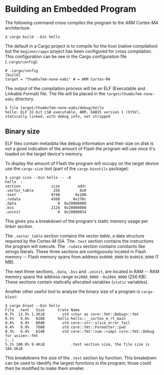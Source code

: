 # Building an Embedded Program

The following command cross compiles the program to the ARM Cortex-M4 architecture.

``` console
$ cargo build --bin hello
```

The default in a Cargo project is to compile for the host (native compilation) but the `beginner/apps` project has been configured for cross compilation. This configuration can be see in the Cargo configuration file (`.cargo/config`):

``` text
# .cargo/config
[build]
target = "thumbv7em-none-eabi" # = ARM Cortex-M4
```

The output of the compilation process will be an ELF (Executable and Linkable Format) file. The file will be placed in the `target/thumbv7em-none-eabi` directory.

``` console
$ file target/thumbv7em-none-eabi/debug/hello
hello: ELF 32-bit LSB executable, ARM, EABI5 version 1 (SYSV), statically linked, with debug_info, not stripped
```

## Binary size

ELF files contain metadata like debug information and their size on disk is not a good indication of the amount of Flash the program will use once it's loaded on the target device's memory.

To display the amount of Flash the program will occupy on the target device use the `cargo-size` tool (part of the `cargo-binutils` package):

``` console
$ cargo size --bin hello -- -A
hello  :
section              size        addr
.vector_table         256         0x0
.text                9740       0x100
.rodata              4568      0x270c
.data                   8  0x20000000
.bss                 2124  0x20000008
.uninit                 0  0x20000854
```

This gives you a breakdown of the program's static memory usage per *linker section*.

The `.vector_table` section contains the *vector table*, a data structure required by the Cortex-M ISA. The `.text` section contains the instructions the program will execute. The `.rodata` section contains constants like strings literals. These three sections are contiguously located in Flash memory -- Flash memory spans from address `0x0000_0000` to `0x0010_0000` (1 MB).

The next three sections, `.data`, `.bss` and `.uninit`, are located in RAM -- RAM memory spans the address range `0x2000_0000` - `0x2004_0000` (256 KB). These sections contain statically allocated variables (`static` variables).

Another other useful tool to analyze the binary size of a program is `cargo-bloat`:

``` console
$ cargo bloat --bin hello
File  .text   Size      Crate Name
0.7%  13.5% 1.3KiB        std <char as core::fmt::Debug>::fmt
0.5%   9.6%   928B      hello hello::__cortex_m_rt_main
0.4%   8.4%   804B        std core::str::slice_error_fail
0.4%   8.0%   768B        std core::fmt::Formatter::pad
0.3%   6.4%   614B        std core::fmt::num::<impl core::fmt::Debug for usize>::fmt
(..)
5.1% 100.0% 9.4KiB            .text section size, the file size is 184.5KiB
```

This breakdowns the size of the `.text` section by function. This breakdown can be used to identify the largest functions in the program; those could then be modified to make them smaller.
